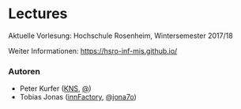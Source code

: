 # Lectures
Aktuelle Vorlesung: Hochschule Rosenheim, Wintersemester 2017/18

Weiter Informationen: https://hsro-inf-mis.github.io/

### Autoren

- Peter Kurfer ([KNS](https://www.kns-it.de), [@](https://twitter.com/#)) 
- Tobias Jonas ([innFactory](https://innFactory.de), [@jona7o](https://twitter.com/jona7o)) 